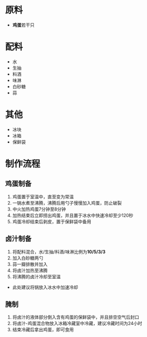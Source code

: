 # 原料
  * **鸡蛋**若干只
 
# 配料
  * 水
  * 生抽
  * 料酒
  * 味淋
  * 白砂糖
  * 蒜
 
# 其他
  * 冰块
  * 冰箱
  * 保鲜袋

# 制作流程
## 鸡蛋制备
1. 鸡蛋置于室温中，直至变为常温
2. 一锅水煮至沸腾，沸腾后用勺子慢慢加入鸡蛋，防止破裂
3. 中火加热鸡蛋7分钟至8分钟
4. 加热结束后立即捞出鸡蛋，并且置于冰水中快速冷却至少120秒
5. 鸡蛋冷却结束后剥皮，置于保鲜袋中备用

## 卤汁制备
1. 将配料混合，水/生抽/料酒/味淋比例为**10/5/3/3**
2. 加入白砂糖两勺
3. 蒜一瓣排散并加入
4. 将卤汁加热至沸腾
5. 将沸腾的卤汁冷却至室温
  * 此处建议将锅放入冰水中加速冷却

## 腌制
1. 将卤汁的液体部分倒入含有鸡蛋的保鲜袋中，并且排空空气后封口
2. 将卤汁-鸡蛋混合物放入冰箱冷藏室中冷藏，建议冷藏时间为24小时
3. 结束冷藏后拿出鸡蛋，即可食用
